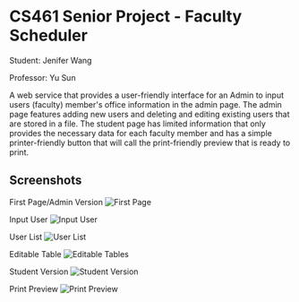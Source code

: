 # CS461 Senior Project - Faculty Scheduler

Student: Jenifer Wang

Professor: Yu Sun

A web service that provides a user-friendly interface for an Admin
to input users (faculty) member's office information in the admin page.
The admin page features adding new users and deleting and editing 
existing users that are stored in a file. The student page has limited
information that only provides the necessary data for each faculty
member and has a simple printer-friendly button that will call the
print-friendly preview that is ready to print.


Screenshots
-----------
First Page/Admin Version
![First Page](https://cloud.githubusercontent.com/assets/8966599/6589268/929c0a28-c75a-11e4-9f0f-5b63e6dfb8c7.png)

Input User
![Input User](https://cloud.githubusercontent.com/assets/8966599/6589272/92a06a82-c75a-11e4-9f5c-7441ac996f82.png)

User List
![User List](https://cloud.githubusercontent.com/assets/8966599/6589269/92a0202c-c75a-11e4-94fc-be107f7c9ddd.png)

Editable Table
![Editable Tables](https://cloud.githubusercontent.com/assets/8966599/6589273/92a217c4-c75a-11e4-8878-2671516d4c87.png)

Student Version
![Student Version](https://cloud.githubusercontent.com/assets/8966599/6589270/92a041d8-c75a-11e4-994a-39c26a674c6a.png)

Print Preview
![Print Preview](https://cloud.githubusercontent.com/assets/8966599/6589271/92a05a60-c75a-11e4-88d5-92c0313a9b75.png)
